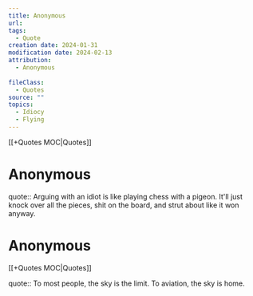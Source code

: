 ```yaml
---
title: Anonymous
url: 
tags:
  - Quote
creation date: 2024-01-31
modification date: 2024-02-13
attribution:
  - Anonymous
 
fileClass:
  - Quotes
source: ""
topics:
  - Idiocy
  - Flying
---
```


[[+Quotes MOC|Quotes]]

# Anonymous

quote:: Arguing with an idiot is like playing chess with a pigeon. It'll just knock over all the pieces, shit on the board, and strut about like it won anyway.

# Anonymous

[[+Quotes MOC|Quotes]]  

quote:: To most people, the sky is the limit. To aviation, the sky is home.
